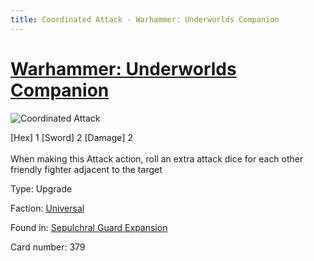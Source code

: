 ```yaml
---
title: Coordinated Attack - Warhammer: Underworlds Companion
---
```


# [Warhammer: Underworlds Companion](https://guidokessels.github.io/wh-underworlds)

  

![Coordinated Attack](https://warhammerunderworlds.com/wp-content/uploads/sites/6/2017/12/379_ENG-Coordinated-Attack.png)

<div class="whu-weapon">[Hex] 1 [Sword] 2 [Damage] 2</div><br /> When making this Attack action, roll an extra attack dice for each other friendly fighter adjacent to the target

Type: Upgrade

Faction: [Universal](https://guidokessels.github.io/wh-underworlds/factions/universal)

Found in: [Sepulchral Guard Expansion](https://guidokessels.github.io/wh-underworlds/locations/sepulchral-guard-expansion)

Card number: 379
